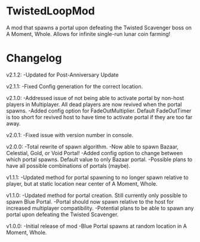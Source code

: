 # TwistedLoopMod
A mod that spawns a portal upon defeating the Twisted Scavenger boss on A Moment, Whole. Allows for infinite single-run lunar coin farming!

# Changelog

v2.1.2:
-Updated for Post-Anniversary Update

v2.1.1:
-Fixed Config generation for the correct location.

v2.1.0:
-Addressed issue of not being able to activate portal by non-host players in Multiplayer. All dead players are now revived when the portal spawns.
-Added config option for FadeOutMultiplier. Default FadeOutTimer is too short for revived host to have time to activate portal if they are too far away.

v2.0.1:
-Fixed issue with version number in console.

v2.0.0:
-Total rewrite of spawn algorithm.
-Now able to spawn Bazaar, Celestial, Gold, or Void Portal!
-Added config option to change between which portal spawns. Default value to only Bazaar portal.
-Possible plans to have all possible combinations of portals (maybe).

v1.1.1:
-Updated method for portal spawning to no longer spawn relative to player, but at static location near center of A Moment, Whole.

v1.1.0:
-Updated method for portal creation. Still currently only possible to spawn Blue Portal.
-Portal should now spawn relative to the host for increased multiplayer compatibility.
-Potential plans to be able to spawn any portal upon defeating the Twisted Scavenger.

v1.0.0:
-Initial release of mod
-Blue Portal spawns at random location in A Moment, Whole.
